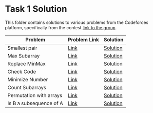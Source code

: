 # Task 1 Solution

This folder contains solutions to various problems from the Codeforces platform, specifically from the contest [link to the group](https://codeforces.com/group/MWSDmqGsZm/contest/219774).

| Problem                  | Problem Link                                                                                   | Solution                                                                                                    |
|--------------------------|------------------------------------------------------------------------------------------------|-------------------------------------------------------------------------------------------------------------|
| Smallest pair            | [Link](https://codeforces.com/group/MWSDmqGsZm/contest/219774/problem/I)                        | [Solution](https://github.com/redaelsayied/IEEE-CS-Rookies-2024/blob/main/Task-1/SmallestPair.cpp)         |
| Max Subarray             | [Link](https://codeforces.com/group/MWSDmqGsZm/contest/219774/problem/L)                        | [Solution](https://github.com/redaelsayied/IEEE-CS-Rookies-2024/blob/main/Task-1/MaxSubarray.cpp)          |
| Replace MinMax           | [Link](https://codeforces.com/group/MWSDmqGsZm/contest/219774/problem/M)                        | [Solution](https://github.com/redaelsayied/IEEE-CS-Rookies-2024/blob/main/Task-1/ReplaceMinMax.cpp)       |
| Check Code               | [Link](https://codeforces.com/group/MWSDmqGsZm/contest/219774/problem/N)                        | [Solution](https://github.com/redaelsayied/IEEE-CS-Rookies-2024/blob/main/Task-1/CheckCode.cpp)           |
| Minimize Number          | [Link](https://codeforces.com/group/MWSDmqGsZm/contest/219774/problem/P)                        | [Solution](https://github.com/redaelsayied/IEEE-CS-Rookies-2024/blob/main/Task-1/MinimizeNumber.cpp)      |
| Count Subarrays          | [Link](https://codeforces.com/group/MWSDmqGsZm/contest/219774/problem/Q)                        | [Solution](https://github.com/redaelsayied/IEEE-CS-Rookies-2024/blob/main/Task-1/CountSubarrays.cpp)      |
| Permutation with arrays  | [Link](https://codeforces.com/group/MWSDmqGsZm/contest/219774/problem/R)                        | [Solution](https://github.com/redaelsayied/IEEE-CS-Rookies-2024/blob/main/Task-1/PermutationArrays.cpp)  |
| Is B a subsequence of A  | [Link](https://codeforces.com/group/MWSDmqGsZm/contest/219774/problem/U)                        | [Solution](https://github.com/redaelsayied/IEEE-CS-Rookies-2024/blob/main/Task-1/Is%20B%20a%20subsequence%20of%20A.cpp) |

